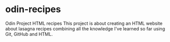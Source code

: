 # odin-recipes
Odin Project HTML recipes
This project is about creating an HTML website about lasagna recipes combining all the knowledge I've learned so far using Git, GitHub and HTML.